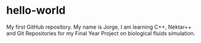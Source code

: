 # hello-world
My first GitHub repository.
My name is Jorge, I am learning C++, Nektar++ and Git Repositories for my Final Year Project on biological fluids simulation.
